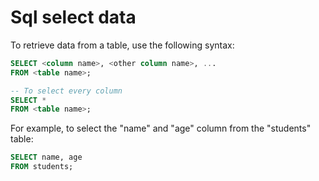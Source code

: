 # Sql select data

To retrieve data from a table, use the following syntax:

```sql
SELECT <column name>, <other column name>, ... 
FROM <table name>;

-- To select every column
SELECT *
FROM <table name>;
```
For example, to select the "name" and "age" column from the "students" table:

```sql
SELECT name, age 
FROM students;
```
